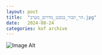 ```yaml
---
layout:	post
title:	"הר_תבור_במבט_מדרום_מערב.jpg"
date:	2024-08-24
categories:	kof archive
---
```


![Image Alt](https://k0f.github.io/assets/tabor.jpg)
